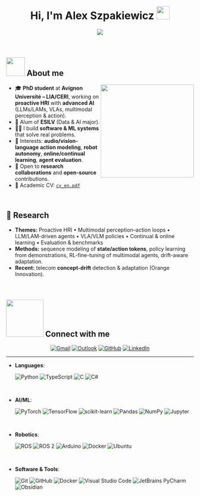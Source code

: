 <h1 align="center">Hi, I'm Alex Szpakiewicz <img src="https://media.giphy.com/media/hvRJCLFzcasrR4ia7z/giphy.gif" width="35"></h1>

<p align="center">
  <a href="https://github.com/DenverCoder1/readme-typing-svg">
    <img src="https://readme-typing-svg.herokuapp.com?font=Fira+Code&size=30&pause=500&center=true&vCenter=true&random=false&width=820&height=100&lines=PhD+Student+%40+Avignon+Universit%C3%A9+(LIA%2FCERI);Proactive+Human%E2%80%93Robot+Interaction+(HRI);Multimodal+%26+Generative+AI;Always+learning+new+things">
  </a>
</p>

<br>

## <picture><img src="https://github.com/7oSkaaa/7oSkaaa/blob/main/Images/about_me.gif?raw=true" width="50px"></picture> About me

<picture>
  <img align="right" src="https://github.com/7oSkaaa/7oSkaaa/blob/main/Images/Right_Side.gif?raw=true" width="250px">
</picture>

- 🎓 **PhD student** at **Avignon Université – LIA/CERI**, working on **proactive HRI** with **advanced AI** (LLMs/LAMs, VLAs, multimodal perception & action).
- 🏫 Alum of **ESILV** (Data & AI major).
- 🧑‍💻 I build **software & ML systems** that solve real problems.
- 🔭 Interests: **audio/vision-language action modeling**, **robot autonomy**, **online/continual learning**, **agent evaluation**.
- 🤝 Open to **research collaborations** and **open-source** contributions.
- 📄 Academic CV: [`cv_en.pdf`](cv_en.pdf)

<br>

## 🧪 Research

- **Themes:** Proactive HRI • Multimodal perception–action loops • LLM/LAM-driven agents • VLA/VLM policies • Continual & online learning • Evaluation & benchmarks  
- **Methods:** sequence modeling of **state/action tokens**, policy learning from demonstrations, RL-fine-tuning of multimodal agents, drift-aware adaptation.  
- **Recent:** telecom **concept-drift** detection & adaptation (Orange Innovation).

<br>

## <img src="https://github.com/7oSkaaa/7oSkaaa/blob/main/Images/Connect-with-me.gif?raw=true" width="100px"> Connect with me

<p align="center">
  <a href="mailto:szpakiewicz.alex@gmail.com"><img src="https://img.shields.io/badge/Gmail-D14836?style=for-the-badge&logo=gmail&logoColor=white" alt="Gmail" /></a>
  <a href="mailto:alex.szpakiewicz@univ-avignon.fr"><img src="https://img.shields.io/badge/Microsoft_Outlook-0078D4?style=for-the-badge&logo=microsoft-outlook&logoColor=white" alt="Outlook" /></a>
  <a href="https://github.com/Poliaboy"><img src="https://img.shields.io/badge/github-%23121011.svg?style=for-the-badge&logo=github&logoColor=white" alt="GitHub" /></a>
  <a href="https://www.linkedin.com/in/alex-szpakiewicz/"><img src="https://img.shields.io/badge/linkedin-%230077B5.svg?style=for-the-badge&logo=linkedin&logoColor=white" alt="LinkedIn" /></a>
</p>

----

<p align="center">

- **Languages**:

  ![Python](https://img.shields.io/badge/Python%20-%2314354C.svg?style=for-the-badge&logo=python&logoColor=white)
  ![TypeScript](https://img.shields.io/badge/typescript-%23007ACC.svg?style=for-the-badge&logo=typescript&logoColor=white)
  ![C](https://img.shields.io/badge/C-00599C?style=for-the-badge&logo=c&logoColor=white)
  ![C#](https://img.shields.io/badge/C%23-239120?style=for-the-badge&logo=csharp&logoColor=white)


	
<br>

- **AI/ML**:

  ![PyTorch](https://img.shields.io/badge/PyTorch-%23EE4C2C.svg?style=for-the-badge&logo=PyTorch&logoColor=white)
  ![TensorFlow](https://img.shields.io/badge/TensorFlow%20-%23FF6F00.svg?style=for-the-badge&logo=TensorFlow&logoColor=white)
  ![scikit-learn](https://img.shields.io/badge/scikit--learn-%23F7931E.svg?style=for-the-badge&logo=scikit-learn&logoColor=white)
  ![Pandas](https://img.shields.io/badge/pandas%20-%23150458.svg?style=for-the-badge&logo=pandas&logoColor=white)
  ![NumPy](https://img.shields.io/badge/numpy%20-%23013243.svg?style=for-the-badge&logo=numpy&logoColor=white)
  ![Jupyter](https://img.shields.io/badge/Jupyter%20-%23F37626.svg?style=for-the-badge&logo=Jupyter&logoColor=white)

<br>

- **Robotics**:

  ![ROS](https://img.shields.io/badge/ROS-%230A0A0A?style=for-the-badge&logo=ros&logoColor=white)
  ![ROS 2](https://img.shields.io/badge/ROS2-%230A0A0A?style=for-the-badge&logo=ros&logoColor=white)
  ![Arduino](https://img.shields.io/badge/Arduino-%2300979D?style=for-the-badge&logo=arduino&logoColor=white)
  ![Docker](https://img.shields.io/badge/Docker-%230db7ed?style=for-the-badge&logo=docker&logoColor=white)
  ![Ubuntu](https://img.shields.io/badge/Ubuntu-%23E95420?style=for-the-badge&logo=ubuntu&logoColor=white)

<br>

- **Software & Tools**:

  ![Git](https://img.shields.io/badge/git-%23F05033.svg?style=for-the-badge&logo=git&logoColor=white)
  ![GitHub](https://img.shields.io/badge/github-%23121011.svg?style=for-the-badge&logo=github&logoColor=white)
  ![Docker](https://img.shields.io/badge/docker%20-%230db7ed.svg?style=for-the-badge&logo=docker&logoColor=white)
  ![Visual Studio Code](https://img.shields.io/badge/Visual%20Studio%20Code-0078d7.svg?style=for-the-badge&logo=visual-studio-code&logoColor=white)
  ![JetBrains PyCharm](https://img.shields.io/badge/pycharm-143?style=for-the-badge&logo=pycharm&logoColor=black&color=black&labelColor=green)
  ![Obsidian](https://img.shields.io/badge/Obsidian-7C3AED?style=for-the-badge&logo=obsidian&logoColor=white)



</p>
